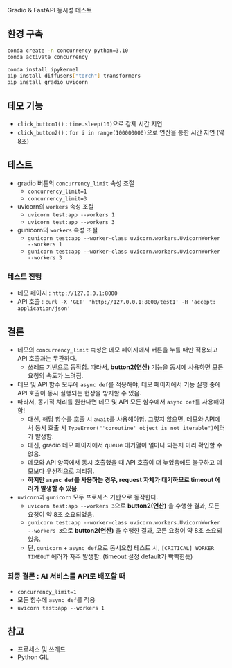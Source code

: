 Gradio & FastAPI 동시성 테스트

## 환경 구축
```sh
conda create -n concurrency python=3.10
conda activate concurrency

conda install ipykernel
pip install diffusers["torch"] transformers
pip install gradio uvicorn
```

## 데모 기능
- `click_button1()` : `time.sleep(10)`으로 강제 시간 지연
- `click_button2()` : `for i in range(100000000)`으로 연산을 통한 시간 지연 (약 8초)

## 테스트
- gradio 버튼의 `concurrency_limit` 속성 조절
  - `concurrency_limit=1`
  - `concurrency_limit=3`
- uvicorn의 `workers` 속성 조절
  - `uvicorn test:app --workers 1`
  - `uvicorn test:app --workers 3`
- gunicorn의 `workers` 속성 조절
  - `gunicorn test:app --worker-class uvicorn.workers.UvicornWorker --workers 1`
  - `gunicorn test:app --worker-class uvicorn.workers.UvicornWorker --workers 3`

### 테스트 진행
- 데모 페이지 : `http://127.0.0.1:8000`
- API 호출 : `curl -X 'GET' 'http://127.0.0.1:8000/test1' -H 'accept: application/json'`

## 결론
- 데모의 `concurrency_limit` 속성은 데모 페이지에서 버튼을 누를 때만 적용되고 API 호출과는 무관하다.
  - 쓰레드 기반으로 동작함. 따라서, **button2(연산)** 기능을 동시에 사용하면 모든 요청의 속도가 느려짐.
- 데모 및 API 함수 모두에 `async def`를 적용해야, 데모 페이지에서 기능 실행 중에 API 호출이 동시 실행되는 현상을 방지할 수 있음.
- 따라서, 동기적 처리를 원한다면 데모 및 API 모든 함수에서 `async def`를 사용해야함!
  - 대신, 해당 함수를 호출 시 `await`를 사용해야함. 그렇지 않으면, 데모와 API에서 동시 호출 시 `TypeError("'coroutine' object is not iterable")`에러가 발생함.
  - 대신, gradio 데모 페이지에서 queue 대기열이 얼마나 되는지 미리 확인할 수 없음.
  - 데모와 API 양쪽에서 동시 호출했을 때 API 호출이 더 늦었음에도 불구하고 데모보다 우선적으로 처리됨.
  - **하지만 `async def`를 사용하는 경우, request 자체가 대기하므로 timeout 에러가 발생할 수 있음.**
- `uvicorn`과 `gunicorn` 모두 프로세스 기반으로 동작한다.
  - `uvicorn test:app --workers 3`으로 **button2(연산)** 을 수행한 결과, 모든 요청이 약 8초 소요되었음.
  - `gunicorn test:app --worker-class uvicorn.workers.UvicornWorker --workers 3`으로 **button2(연산)** 을 수행한 결과, 모든 요청이 약 8초 소요되었음.
  - 단, `gunicorn` + `async def`으로 동시요청 테스트 시, `[CRITICAL] WORKER TIMEOUT` 에러가 자주 발생함. (timeout 설정 default가 빡빡한듯)

### 최종 결론 : AI 서비스를 API로 배포할 때
- `concurrency_limit=1`
- 모든 함수에 `async def`를 적용
- `uvicorn test:app --workers 1`

## 참고
- 프로세스 및 쓰레드
- Python GIL
